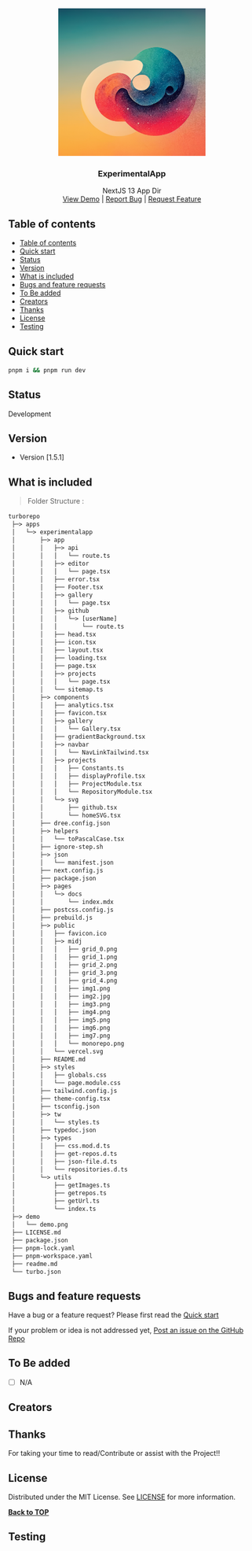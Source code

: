 
<br/>
<p align="center">
  <a href="https://github.com/Ambushfall/turborepo">
    <img src="public/midj/img7.png" alt="Logo" width="300" height="300">
  </a>

  <h3 align="center">ExperimentalApp</h3>

  <p align="center">
    NextJS 13 App Dir
    <br/>
    <a href="https://ambushfall-next13-app.vercel.app/" target="_blank">View Demo</a>
    |
    <a href="https://github.com/Ambushfall/turborepo/issues">Report Bug</a>
    |
    <a href="https://github.com/Ambushfall/turborepo/issues">Request Feature</a>
  </p>
</p>

## Table of contents
- [Table of contents](#table-of-contents)
- [Quick start](#quick-start)
- [Status](#status)
- [Version](#version)
- [What is included](#what-is-included)
- [Bugs and feature requests](#bugs-and-feature-requests)
- [To Be added](#to-be-added)
- [Creators](#creators)
- [Thanks](#thanks)
- [License](#license)
- [Testing](#testing)
<!--  -->

## Quick start

```sh
pnpm i && pnpm run dev
```

## Status

Development

## Version

- Version [1.5.1]

## What is included

> Folder Structure :


[//]: # (dree - BEGIN)
```
turborepo
 ├─> apps
 │   └─> experimentalapp
 │       ├─> app
 │       │   ├─> api
 │       │   │   └── route.ts
 │       │   ├─> editor
 │       │   │   └── page.tsx
 │       │   ├── error.tsx
 │       │   ├── Footer.tsx
 │       │   ├─> gallery
 │       │   │   └── page.tsx
 │       │   ├─> github
 │       │   │   └─> [userName]
 │       │   │       └── route.ts
 │       │   ├── head.tsx
 │       │   ├── icon.tsx
 │       │   ├── layout.tsx
 │       │   ├── loading.tsx
 │       │   ├── page.tsx
 │       │   ├─> projects
 │       │   │   └── page.tsx
 │       │   └── sitemap.ts
 │       ├─> components
 │       │   ├── analytics.tsx
 │       │   ├── favicon.tsx
 │       │   ├─> gallery
 │       │   │   └── Gallery.tsx
 │       │   ├── gradientBackground.tsx
 │       │   ├─> navbar
 │       │   │   └── NavLinkTailwind.tsx
 │       │   ├─> projects
 │       │   │   ├── Constants.ts
 │       │   │   ├── displayProfile.tsx
 │       │   │   ├── ProjectModule.tsx
 │       │   │   └── RepositoryModule.tsx
 │       │   └─> svg
 │       │       ├── github.tsx
 │       │       └── homeSVG.tsx
 │       ├── dree.config.json
 │       ├─> helpers
 │       │   └── toPascalCase.tsx
 │       ├── ignore-step.sh
 │       ├─> json
 │       │   └── manifest.json
 │       ├── next.config.js
 │       ├── package.json
 │       ├─> pages
 │       │   └─> docs
 │       │       └── index.mdx
 │       ├── postcss.config.js
 │       ├── prebuild.js
 │       ├─> public
 │       │   ├── favicon.ico
 │       │   ├─> midj
 │       │   │   ├── grid_0.png
 │       │   │   ├── grid_1.png
 │       │   │   ├── grid_2.png
 │       │   │   ├── grid_3.png
 │       │   │   ├── grid_4.png
 │       │   │   ├── img1.png
 │       │   │   ├── img2.jpg
 │       │   │   ├── img3.png
 │       │   │   ├── img4.png
 │       │   │   ├── img5.png
 │       │   │   ├── img6.png
 │       │   │   ├── img7.png
 │       │   │   └── monorepo.png
 │       │   └── vercel.svg
 │       ├── README.md
 │       ├─> styles
 │       │   ├── globals.css
 │       │   └── page.module.css
 │       ├── tailwind.config.js
 │       ├── theme-config.tsx
 │       ├── tsconfig.json
 │       ├─> tw
 │       │   └── styles.ts
 │       ├── typedoc.json
 │       ├─> types
 │       │   ├── css.mod.d.ts
 │       │   ├── get-repos.d.ts
 │       │   ├── json-file.d.ts
 │       │   └── repositories.d.ts
 │       └─> utils
 │           ├── getImages.ts
 │           ├── getrepos.ts
 │           ├── getUrl.ts
 │           └── index.ts
 ├─> demo
 │   └── demo.png
 ├── LICENSE.md
 ├── package.json
 ├── pnpm-lock.yaml
 ├── pnpm-workspace.yaml
 ├── readme.md
 └── turbo.json
```
[//]: # (dree - END)



## Bugs and feature requests

Have a bug or a feature request? Please first read the [Quick start](#quick-start)

If your problem or idea is not addressed yet, 
[Post an issue on the GitHub Repo](https://github.com/Ambushfall/experimentalapp/issues/new/choose)

## To Be added

- [ ] N/A

## Creators



## Thanks

For taking your time to read/Contribute or assist with the Project!!

## License

Distributed under the MIT License. See [LICENSE](https://github.com/Ambushfall/turborepo/blob/master/LICENSE.md) for more information.


**[Back to TOP](#)**

## Testing
<!--  -->
